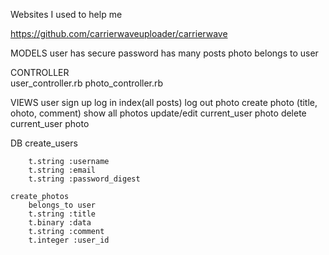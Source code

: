Websites I used to help me

https://github.com/carrierwaveuploader/carrierwave


MODELS
    user
        has secure password
        has many posts
    photo
        belongs to user

CONTROLLER  
    user_controller.rb
    photo_controller.rb

VIEWS
    user
        sign up
        log in
        index(all posts)
        log out
    photo
        create photo (title, ohoto, comment)
        show all photos
        update/edit current_user photo
        delete current_user photo

DB
    create_users

        t.string :username
        t.string :email
        t.string :password_digest

    create_photos
        belongs_to user
        t.string :title
        t.binary :data
        t.string :comment
        t.integer :user_id